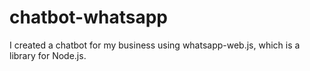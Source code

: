 # chatbot-whatsapp
I created a chatbot for my business using whatsapp-web.js, which is a library for Node.js.

